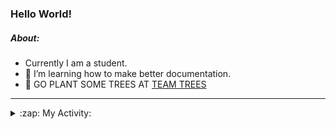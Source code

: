 ### Hello World!

##### About:
- Currently I am a student.
- 🌱 I’m learning how to make better documentation.
- 🌱 GO PLANT SOME TREES AT [TEAM TREES](https://teamtrees.org/)

---
<details>
  <summary>:zap: My Activity:</summary>
  
<!--START_SECTION:waka-->
![Code Time](http://img.shields.io/badge/Code%20Time-1%2C111%20hrs%208%20mins-blue)

**I'm a Night 🦉** 

```text
🌞 Morning                1421 commits        ██░░░░░░░░░░░░░░░░░░░░░░░   09.26 % 
🌆 Daytime                5272 commits        █████████░░░░░░░░░░░░░░░░   34.37 % 
🌃 Evening                4433 commits        ███████░░░░░░░░░░░░░░░░░░   28.90 % 
🌙 Night                  4215 commits        ███████░░░░░░░░░░░░░░░░░░   27.48 % 
```
📅 **I'm Most Productive on Wednesday** 

```text
Monday                   2316 commits        ████░░░░░░░░░░░░░░░░░░░░░   15.10 % 
Tuesday                  1868 commits        ███░░░░░░░░░░░░░░░░░░░░░░   12.18 % 
Wednesday                3620 commits        ██████░░░░░░░░░░░░░░░░░░░   23.60 % 
Thursday                 1961 commits        ███░░░░░░░░░░░░░░░░░░░░░░   12.78 % 
Friday                   1527 commits        ██░░░░░░░░░░░░░░░░░░░░░░░   09.95 % 
Saturday                 1383 commits        ██░░░░░░░░░░░░░░░░░░░░░░░   09.02 % 
Sunday                   2666 commits        ████░░░░░░░░░░░░░░░░░░░░░   17.38 % 
```


📊 **This Week I Spent My Time On** 

```text
🔥 Editors: 
VS Code                  13 hrs 25 mins      █████████████████████████   100.00 % 

🐱‍💻 Projects: 
praise                   8 hrs 30 mins       ████████████████░░░░░░░░░   63.37 % 
skillgraff               2 hrs 48 mins       █████░░░░░░░░░░░░░░░░░░░░   20.91 % 
CSF22                    2 hrs 6 mins        ████░░░░░░░░░░░░░░░░░░░░░   15.72 % 
```


 Last Updated on 19/04/2023 17:08:35 UTC
<!--END_SECTION:waka-->
</details>
